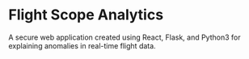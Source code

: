 # Flight Scope Analytics

A secure web application created using React, Flask, and Python3 for explaining anomalies in real-time flight data.


